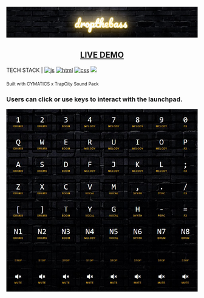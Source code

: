 ![Drop the Bass](./static/img/droptheb-banner.JPG)
<h2 align="center">
<a href="https://xerilius.github.io/drop-the-bass">LIVE DEMO </a>
</h2>

TECH STACK | 
<a href="https://developer.mozilla.org/en-US/docs/Web/JavaScript">
  <img alt="js" src="https://icongr.am/devicon/javascript-original.svg?size=70"></a> 
<a href="https://developer.mozilla.org/en-US/docs/Web/Guide/HTML/HTML5">
  <img alt="html" src="https://icongr.am/devicon/html5-original.svg?size=70"></a>
<a href="https://developer.mozilla.org/en-US/docs/Web/CSS">
  <img alt="css" src="https://icongr.am/devicon/css3-original.svg?size=70"></a>
<img src="https://icongr.am/devicon/sass-original.svg?size=70">

<sub>Built with CYMATICS x TrapCity Sound Pack </sub>

### Users can click or use keys to interact with the launchpad.
![Launchpad](./static/img/8x8launchpad.JPG)
